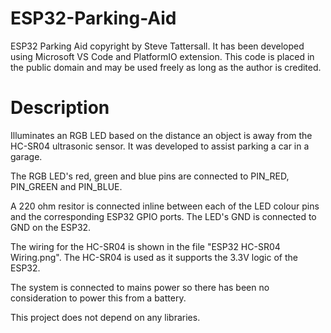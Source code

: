 # ESP32-Parking-Aid

ESP32 Parking Aid copyright by Steve Tattersall. It has been developed using Microsoft VS Code and PlatformIO extension.
This code is placed in the public domain and may be used freely as long as the author is credited.

# Description

Illuminates an RGB LED based on the distance an object is away from the HC-SR04 ultrasonic
sensor. It was developed to assist parking a car in a garage.

The RGB LED's red, green and blue pins are connected to PIN_RED, PIN_GREEN and PIN_BLUE.

A 220 ohm resitor is connected inline between each of the LED colour pins and the corresponding ESP32
GPIO ports. The LED's GND is connected to GND on the ESP32.

The wiring for the HC-SR04 is shown in the file "ESP32 HC-SR04 Wiring.png". The HC-SR04 is used
as it supports the 3.3V logic of the ESP32.

The system is connected to mains power so there has been no consideration to power this from a
battery.

This project does not depend on any libraries.

